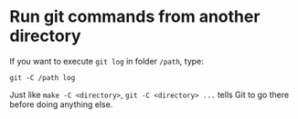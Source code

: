 # Run git commands from another directory

If you want to execute `git log` in folder `/path`, type:

```
git -C /path log
```

Just like `make -C <directory>`, `git -C <directory> ...` tells Git to go there before doing anything else.
